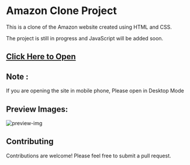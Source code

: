 # Amazon Clone Project

This is a clone of the Amazon website created using HTML and CSS. 

The project is still in progress and JavaScript will be added soon.

## [Click Here to Open](https://ashu1osh5038.github.io/AmazonClone/)

## Note : 
If you are opening the site in mobile phone, Please open in Desktop Mode

## Preview Images:

![preview-img](https://github.com/Ashu1osh5038/AmazonClone/deployments/github-pages)

## Contributing

Contributions are welcome! Please feel free to submit a pull request.
